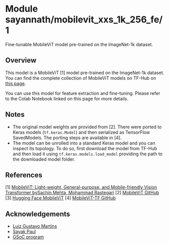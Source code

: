 # Module sayannath/mobilevit_xxs_1k_256_fe/1

Fine-tunable MobileViT model pre-trained on the ImageNet-1k dataset.

<!-- asset-path: https://storage.googleapis.com/convnext/saved_models/tars/mobilevit_xxs_1k_256_fe.tar.gz  -->
<!-- task: image-classification -->
<!-- network-architecture: mobilevit -->
<!-- format: saved_model_2 -->
<!-- fine-tunable: true -->
<!-- license: apache-2.0 -->
<!-- colab: https://colab.research.google.com/github/sayannath/MobileViT-GSoC/blob/main/notebooks/classification.ipynb -->

## Overview

This model is a MobileViT [1] model pre-trained on the ImageNet-1k dataset. You can find the complete
collection of MobileViT models on TF-Hub on [this page](https://tfhub.dev/sayannath/collections/mobilevit/1).

You can use this model for feature extraction and fine-tuning. Please refer to
the Colab Notebook linked on this page for more details.

## Notes

* The original model weights are provided from [2]. There were ported to Keras models
(`tf.keras.Model`) and then serialized as TensorFlow SavedModels. The porting
steps are available in [4].
* The model can be unrolled into a standard Keras model and you can inspect its topology.
To do so, first download the model from TF-Hub and then load it using `tf.keras.models.load_model`
providing the path to the downloaded model folder.

## References

[1] [MobileViT: Light-weight, General-purpose, and Mobile-friendly Vision Transformer bySachin Mehta, Mohammad Rastegari](https://arxiv.org/abs/2110.02178)
[2] [MobileViT GitHub](https://github.com/apple/ml-cvnets)
[3] [Hugging Face MobileViT](https://huggingface.co/docs/transformers/v4.22.2/en/model_doc/mobilevit#mobilevit)
[4] [MobileViT-TF GitHub](https://github.com/sayannath/MobileViT-GSoC)

## Acknowledgements

* [Luiz Gustavo Martins](https://twitter.com/gusthema)
* [Sayak Paul](https://github.com/RisingSayak) 
* [GSoC program](https://summerofcode.withgoogle.com)